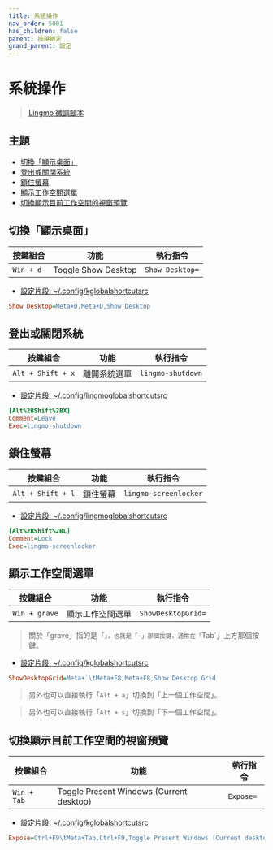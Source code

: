 ```yaml
---
title: 系統操作
nav_order: 5001
has_children: false
parent: 按鍵綁定
grand_parent: 設定
---
```



# 系統操作

> [Lingmo 微調腳本](https://github.com/samwhelp/lingmo-adjustment/tree/main/prototype/main/lingmo-config/locale/en_us/Lingmo-Dark)




## 主題

* [切換「顯示桌面」](#切換顯示桌面)
* [登出或關閉系統](#登出或關閉系統)
* [鎖住螢幕](#鎖住螢幕)
* [顯示工作空間選單](#顯示工作空間選單)
* [切換顯示目前工作空間的視窗預覽](#切換顯示目前工作空間的視窗預覽)




## 切換「顯示桌面」

| 按鍵組合           | 功能        | 執行指令             |
| ----------------- | ------------ | -------------------- |
| `Win + d`  | Toggle Show Desktop | `Show Desktop=` |


* [設定片段: ~/.config/kglobalshortcutsrc](https://github.com/samwhelp/lingmo-adjustment/blob/main/prototype/main/lingmo-config/locale/en_us/Lingmo-Dark/asset/overlay/etc/skel/.config/kglobalshortcutsrc#L62)

``` ini
Show Desktop=Meta+D,Meta+D,Show Desktop
```




## 登出或關閉系統

| 按鍵組合           | 功能        | 執行指令             |
| ----------------- | ------------ | -------------------- |
| `Alt + Shift + x`  | 離開系統選單 | `lingmo-shutdown` |


* [設定片段: ~/.config/lingmoglobalshortcutsrc](https://github.com/samwhelp/lingmo-adjustment/blob/main/prototype/main/lingmo-config/locale/en_us/Lingmo-Dark/asset/overlay/etc/skel/.config/lingmoglobalshortcutsrc#L6-L8)

``` ini
[Alt%2BShift%2BX]
Comment=Leave
Exec=lingmo-shutdown
```



## 鎖住螢幕

| 按鍵組合           | 功能        | 執行指令             |
| ----------------- | ------------ | -------------------- |
| `Alt + Shift + l`  | 鎖住螢幕 | `lingmo-screenlocker` |


* [設定片段: ~/.config/lingmoglobalshortcutsrc](https://github.com/samwhelp/lingmo-adjustment/blob/main/prototype/main/lingmo-config/locale/en_us/Lingmo-Dark/asset/overlay/etc/skel/.config/lingmoglobalshortcutsrc#L2-L4)

``` ini
[Alt%2BShift%2BL]
Comment=Lock
Exec=lingmo-screenlocker
```



## 顯示工作空間選單

| 按鍵組合           | 功能        | 執行指令             |
| ----------------- | ------------ | -------------------- |
| `Win + grave`  | 顯示工作空間選單 | `ShowDesktopGrid=` |


> 關於「grave」指的是「`」，也就是「~」那個按鍵，通常在「`Tab`」上方那個按鍵。


* [設定片段: ~/.config/kglobalshortcutsrc](https://github.com/samwhelp/lingmo-adjustment/blob/main/prototype/main/lingmo-config/locale/en_us/Lingmo-Dark/asset/overlay/etc/skel/.config/kglobalshortcutsrc#L63)

``` ini
ShowDesktopGrid=Meta+`\tMeta+F8,Meta+F8,Show Desktop Grid
```

> 另外也可以直接執行「`Alt + a`」切換到「上一個工作空間」。

> 另外也可以直接執行「`Alt + s`」切換到「下一個工作空間」。




## 切換顯示目前工作空間的視窗預覽

| 按鍵組合           | 功能        | 執行指令             |
| ----------------- | ------------ | -------------------- |
| `Win + Tab`  | Toggle Present Windows (Current desktop) | `Expose=` |


* [設定片段: ~/.config/kglobalshortcutsrc](https://github.com/samwhelp/lingmo-adjustment/blob/main/prototype/main/lingmo-config/locale/en_us/Lingmo-Dark/asset/overlay/etc/skel/.config/kglobalshortcutsrc#L48)

``` ini
Expose=Ctrl+F9\tMeta+Tab,Ctrl+F9,Toggle Present Windows (Current desktop)
```
